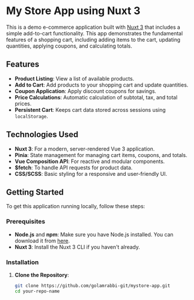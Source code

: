 # My Store App using Nuxt 3

This is a demo e-commerce application built with [Nuxt 3](https://nuxt.com/) that includes a simple add-to-cart functionality. This app demonstrates the fundamental features of a shopping cart, including adding items to the cart, updating quantities, applying coupons, and calculating totals.

## Features

- **Product Listing**: View a list of available products.
- **Add to Cart**: Add products to your shopping cart and update quantities.
- **Coupon Application**: Apply discount coupons for savings.
- **Price Calculations**: Automatic calculation of subtotal, tax, and total prices.
- **Persistent Cart**: Keeps cart data stored across sessions using `localStorage`.

## Technologies Used

- **Nuxt 3**: For a modern, server-rendered Vue 3 application.
- **Pinia**: State management for managing cart items, coupons, and totals.
- **Vue Composition API**: For reactive and modular components.
- **$fetch**: To handle API requests for product data.
- **CSS/SCSS**: Basic styling for a responsive and user-friendly UI.

## Getting Started

To get this application running locally, follow these steps:

### Prerequisites

- **Node.js** and **npm**: Make sure you have Node.js installed. You can download it from [here](https://nodejs.org/).
- **Nuxt 3**: Install the Nuxt 3 CLI if you haven't already.

### Installation

1. **Clone the Repository**:
   ```bash
   git clone https://github.com/golamrabbi-git/mystore-app.git
   cd your-repo-name
